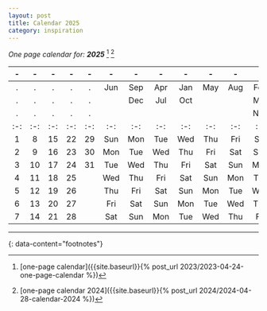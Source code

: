 ```yaml
---
layout: post
title: Calendar 2025
category: inspiration
---
```


_One page calendar for: **2025**_ [^1] [^2]

| - | - | - | - | - | - | - | - | - | - | - | - |
|:-:|:-:|:-:|:-:|:-:|:-:|:-:|:-:|:-:|:-:|:-:|:-:|
| . | . | . | . | . |Jun|Sep|Apr|Jan|May|Aug|Feb|
| . | . | . | . | . |   |Dec|Jul|Oct|   |   |Mar|
| . | . | . | . | . |   |   |   |   |   |   |Nov|
|:-:|:-:|:-:|:-:|:-:|:-:|:-:|:-:|:-:|:-:|:-:|:-:|
| 1 | 8 | 15| 22| 29|Sun|Mon|Tue|Wed|Thu|Fri|Sat|
| 2 | 9 | 16| 23| 30|Mon|Tue|Wed|Thu|Fri|Sat|Sun|
| 3 | 10| 17| 24| 31|Tue|Wed|Thu|Fri|Sat|Sun|Mon|
| 4 | 11| 18| 25|   |Wed|Thu|Fri|Sat|Sun|Mon|Tue|
| 5 | 12| 19| 26|   |Thu|Fri|Sat|Sun|Mon|Tue|Wed|
| 6 | 13| 20| 27|   |Fri|Sat|Sun|Mon|Tue|Wed|Thu|
| 7 | 14| 21| 28|   |Sat|Sun|Mon|Tue|Wed|Thu|Fri|



---
{: data-content="footnotes"}

[^1]: [one-page calendar]({{site.baseurl}}{% post_url 2023/2023-04-24-one-page-calendar %})
[^2]: [one-page calendar 2024]({{site.baseurl}}{% post_url 2024/2024-04-28-calendar-2024 %})
